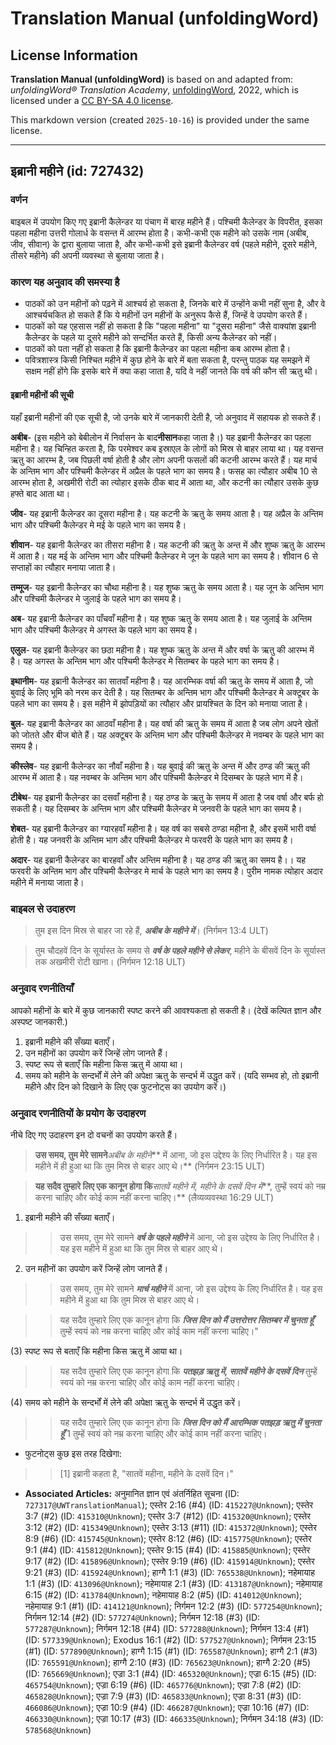 # Translation Manual (unfoldingWord)

## License Information

**Translation Manual (unfoldingWord)** is based on and adapted from: _unfoldingWord® Translation Academy_, [unfoldingWord](https://unfoldingword.org/utw), 2022, which is licensed under a [CC BY-SA 4.0 license](https://creativecommons.org/licenses/by-sa/4.0/legalcode.en).

This markdown version (created `2025-10-16`) is provided under the same license.



--------------------------------

## इब्रानी महीने (id: 727432)

### वर्णन

बाइबल में उपयोग किए गए इब्रानी कैलेन्डर या पंचाग में बारह महीने हैं। पश्चिमी कैलेन्डर के विपरीत, इसका पहला महीना उत्तरी गोलार्ध के वसन्त में आरम्भ होता है। कभी\-कभी एक महीने को उसके नाम (अबीब, जीव, सीवान) के द्वारा बुलाया जाता है, और कभी\-कभी इसे इब्रानी कैलेन्डर वर्ष (पहले महीने, दूसरे महीने, तीसरे महीने) की अपनी व्यवस्था से बुलाया जाता है।

### कारण यह अनुवाद की समस्या है

* पाठकों को उन महीनों को पढ़ने में आश्चर्य हो सकता है, जिनके बारे में उन्होंने कभी नहीं सुना है, और वे आश्चर्यचकित हो सकते हैं कि ये महीनों उन महीनों के अनुरूप कैसे हैं, जिन्हें वे उपयोग करते हैं।
* पाठकों को यह एहसास नहीं हो सकता है कि "पहला महीना" या "दूसरा महीना" जैसे वाक्यांश इब्रानी कैलेन्डर के पहले या दूसरे महीने को सन्दर्भित करते हैं, किसी अन्य कैलेन्डर को नहीं।
* पाठकों को पता नहीं हो सकता है कि इब्रानी कैलेन्डर का पहला महीना कब आरम्भ होता है।
* पवित्रशास्त्र किसी निश्चित महीने में कुछ होने के बारे में बता सकता है, परन्तु पाठक यह समझने में सक्षम नहीं होंगे कि इसके बारे में क्या कहा जाता है, यदि वे नहीं जानते कि वर्ष की कौन सी ऋतु थी।

#### इब्रानी महीनों की सूची

यहाँ इब्रानी महीनों की एक सूची है, जो उनके बारे में जानकारी देती है, जो अनुवाद में सहायक हो सकते हैं।

**अबीब**\- (इस महीने को बेबीलोन में निर्वासन के बाद**नीसान**कहा जाता है।) यह इब्रानी कैलेन्डर का पहला महीना है। यह चिन्हित करता है, कि परमेश्वर कब इस्राएल के लोगों को मिस्र से बाहर लाया था। यह वसन्त ऋतु का आरम्भ है, जब पिछली वर्षा होती है और लोग अपनी फसलों की कटनी आरम्भ करते हैं। यह मार्च के अन्तिम भाग और पश्चिमी कैलेन्डर में अप्रैल के पहले भाग का समय है। फसह का त्यौहार अबीब 10 से आरम्भ होता है, अखमीरी रोटी का त्योहार इसके ठीक बाद में आता था, और कटनी का त्यौहार उसके कुछ हफ्ते बाद आता था।

**जीव**\- यह इब्रानी कैलेन्डर का दूसरा महीना है। यह कटनी के ऋतु के समय आता है। यह अप्रैल के अन्तिम भाग और पश्चिमी कैलेन्डर मे मई के पहले भाग का समय है।

**शीवान**\- यह इब्रानी कैलेन्डर का तीसरा महीना है। यह कटनी की ऋतु के अन्त में और शुष्क ऋतु के आरम्भ में आता है। यह मई के अन्तिम भाग और पश्चिमी कैलेन्डर मे जून के पहले भाग का समय है। शीवान 6 से सप्ताहों का त्यौहार मनाया जाता है।

**तम्मूज**\- यह इब्रानी कैलेन्डर का चौथा महीना है। यह शुष्क ऋतु के समय आता है। यह जून के अन्तिम भाग और पश्चिमी कैलेन्डर मे जुलाई के पहले भाग का समय है।

**अब**\- यह इब्रानी कैलेन्डर का पाँचवाँ महीना है। यह शुष्क ऋतु के समय आता है। यह जुलाई के अन्तिम भाग और पश्चिमी कैलेन्डर मे अगस्त के पहले भाग का समय है।

**एलुल**\- यह इब्रानी कैलेन्डर का छठा महीना है। यह शुष्क ऋतु के अन्त में और वर्षा के ऋतु की आरम्भ में है। यह अगस्त के अन्तिम भाग और पश्चिमी कैलेन्डर मे सितम्बर के पहले भाग का समय है।

**इथानीम**\- यह इब्रानी कैलेन्डर का सातवाँ महीना है। यह आरम्भिक वर्षा की ऋतु के समय में आता है, जो बुवाई के लिए भूमि को नरम कर देती है। यह सितम्बर के अन्तिम भाग और पश्चिमी कैलेन्डर मे अक्टूबर के पहले भाग का समय है। इस महीने में झोपड़ियों का त्यौहार और प्रायश्चित के दिन को मनाया जाता है।

**बुल**\- यह इब्रानी कैलेन्डर का आठवाँ महीना है। यह वर्षा की ऋतु के समय में आता है जब लोग अपने खेतों को जोतते और बीज बोते हैं। यह अक्टूबर के अन्तिम भाग और पश्चिमी कैलेन्डर मे नवम्बर के पहले भाग का समय है।

**कीस्लेव**\- यह इब्रानी कैलेन्डर का नौवाँ महीना है। यह बुवाई की ऋतु के अन्त में और ठण्ड की ऋतु की आरम्भ में आता है। यह नवम्बर के अन्तिम भाग और पश्चिमी कैलेन्डर मे दिसम्बर के पहले भाग में है।

**टीबेथ**\- यह इब्रानी कैलेन्डर का दसवाँ महीना है। यह ठण्ड के ऋतु के समय में आता है जब वर्षा और बर्फ हो सकती है। यह दिसम्बर के अन्तिम भाग और पश्चिमी कैलेन्डर मे जनवरी के पहले भाग का समय है।

**शेबत**\- यह इब्रानी कैलेन्डर का ग्यारहवाँ महीना है। यह वर्ष का सबसे ठण्डा महीना है, और इसमें भारी वर्षा होती है। यह जनवरी के अन्तिम भाग और पश्चिमी कैलेन्डर मे फरवरी के पहले भाग का समय है।

**अदार**\- यह इब्रानी कैलेन्डर का बारहवाँ और अन्तिम महीना है। यह ठण्ड की ऋतु का समय है।। यह फरवरी के अन्तिम भाग और पश्चिमी कैलेन्डर मे मार्च के पहले भाग का समय है। पुरीम नामक त्योहार अदार महीने में मनाया जाता है।

### बाइबल से उदाहरण

> तुम इस दिन मिस्र से बाहर जा रहे हैं, ***अबीब के महीने में***। (निर्गमन 13:4 ULT)

> तुम चौदहवें दिन के सूर्यास्त के समय से ***वर्ष के पहले महीने से लेकर***, महीने के बीसवें दिन के सूर्यास्त तक अखमीरी रोटी खाना। (निर्गमन 12:18 ULT)

### अनुवाद रणनीतियाँ

आपको महीनों के बारे में कुछ जानकारी स्पष्ट करने की आवश्यकता हो सकती है। (देखें कल्पित ज्ञान और अस्पष्ट जानकारी.)

1. इब्रानी महीने की सँख्या बताएँ।
2. उन महीनों का उपयोग करें जिन्हें लोग जानते हैं।
3. स्पष्ट रूप से बताएँ कि महीना किस ऋतु में आया था।
4. समय को महीने के सन्दर्भों में लेने की अपेक्षा ऋतु के सन्दर्भ में उद्धृत करें। (यदि सम्भव हो, तो इब्रानी महीने और दिन को दिखाने के लिए एक फुटनोट्स का उपयोग करें।)

### अनुवाद रणनीतियों के प्रयोग के उदाहरण

नीचे दिए गए उदाहरण इन दो वचनों का उपयोग करते हैं।

> **उस समय, तुम मेरे सामने***अबीब के महीने*\*\* में आना, जो इस उद्देश्य के लिए निर्धारित है। यह इस महीने में ही हुआ था कि तुम मिस्र से बाहर आए थे।\*\* (निर्गमन 23:15 ULT)

> **यह सदैव तुम्हारे लिए एक कानून होगा कि***सातवें महीने में, महीने के दसवें दिन में*\*\*, तुम्हें स्वयं को नम्र करना चाहिए और कोई काम नहीं करना चाहिए।\*\* (लैव्यव्यवस्था 16:29 ULT)

1. इब्रानी महीने की सँख्या बताएँ।

> > उस समय, तुम मेरे सामने ***वर्ष के पहले महीने*** में आना, जो इस उद्देश्य के लिए निर्धारित है। यह इस महीने में हुआ था कि तुम मिस्र से बाहर आए थे।

2. उन महीनों का उपयोग करें जिन्हें लोग जानते हैं।

> > उस समय, तुम मेरे सामने ***मार्च महीने*** में आना, जो इस उद्देश्य के लिए निर्धारित है। यह इस महीने में हुआ था कि तुम मिस्र से बाहर आए थे।

> > यह सदैव तुम्हारे लिए एक कानून होगा कि ***जिस दिन को मैं उत्तरोत्तर सितम्बर में चुनता हूँ*** तुम्हें स्वयं को नम्र करना चाहिए और कोई काम नहीं करना चाहिए।"

(3\) स्पष्ट रूप से बताएँ कि महीना किस ऋतु में आया था।

> > यह सदैव तुम्हारे लिए एक कानून होगा कि ***पतझड़ ऋतु में, सातवें महीने के दसवें दिन*** तुम्हें स्वयं को नम्र करना चाहिए और कोई काम नहीं करना चाहिए।

(4\) समय को महीने के सन्दर्भों में लेने की अपेक्षा ऋतु के सन्दर्भ में उद्धृत करें।

> > यह सदैव तुम्हारे लिए एक कानून होगा कि ***जिस दिन को मैं आरम्भिक पतझड़ ऋतु में चुनता हूँ*** 1 तुम्हें स्वयं को नम्र करना चाहिए और कोई काम नहीं करना चाहिए।

* फुटनोट्स कुछ इस तरह दिखेगा:

> > \[1] इब्रानी कहता है, "सातवें महीना, महीने के दसवें दिन।"

* **Associated Articles:** अनुमानित ज्ञान एवं अंतर्निहित सूचना (ID: `727317@UWTranslationManual`); एस्तेर 2:16 (#4) (ID: `415227@Unknown`); एस्तेर 3:7 (#2) (ID: `415310@Unknown`); एस्तेर 3:7 (#12) (ID: `415320@Unknown`); एस्तेर 3:12 (#2) (ID: `415349@Unknown`); एस्तेर 3:13 (#11) (ID: `415372@Unknown`); एस्तेर 8:9 (#6) (ID: `415745@Unknown`); एस्तेर 8:12 (#6) (ID: `415775@Unknown`); एस्तेर 9:1 (#4) (ID: `415812@Unknown`); एस्तेर 9:15 (#4) (ID: `415885@Unknown`); एस्तेर 9:17 (#2) (ID: `415896@Unknown`); एस्तेर 9:19 (#6) (ID: `415914@Unknown`); एस्तेर 9:21 (#3) (ID: `415924@Unknown`); हाग्गै 1:1 (#3) (ID: `765538@Unknown`); नहेमायाह 1:1 (#3) (ID: `413096@Unknown`); नहेमायाह 2:1 (#3) (ID: `413187@Unknown`); नहेमायाह 6:15 (#2) (ID: `413784@Unknown`); नहेमायाह 8:2 (#5) (ID: `414012@Unknown`); नहेमायाह 9:1 (#1) (ID: `414121@Unknown`); निर्गमन 12:2 (#3) (ID: `577254@Unknown`); निर्गमन 12:14 (#2) (ID: `577274@Unknown`); निर्गमन 12:18 (#3) (ID: `577287@Unknown`); निर्गमन 12:18 (#4) (ID: `577288@Unknown`); निर्गमन 13:4 (#1) (ID: `577339@Unknown`); Exodus 16:1 (#2) (ID: `577527@Unknown`); निर्गमन 23:15 (#1) (ID: `577890@Unknown`); हाग्गै 1:15 (#1) (ID: `765587@Unknown`); हाग्गै 2:1 (#3) (ID: `765591@Unknown`); हाग्गै 2:10 (#3) (ID: `765623@Unknown`); हाग्गै 2:20 (#5) (ID: `765669@Unknown`); एज्रा 3:1 (#4) (ID: `465320@Unknown`); एज्रा 6:15 (#5) (ID: `465754@Unknown`); एज्रा 6:19 (#6) (ID: `465776@Unknown`); एज्रा 7:8 (#2) (ID: `465828@Unknown`); एज्रा 7:9 (#3) (ID: `465833@Unknown`); एज्रा 8:31 (#3) (ID: `466086@Unknown`); एज्रा 10:9 (#4) (ID: `466287@Unknown`); एज्रा 10:16 (#7) (ID: `466330@Unknown`); एज्रा 10:17 (#3) (ID: `466335@Unknown`); निर्गमन 34:18 (#3) (ID: `578568@Unknown`)

